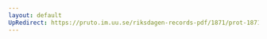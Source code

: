 ```yaml
---
layout: default
UpRedirect: https://pruto.im.uu.se/riksdagen-records-pdf/1871/prot-1871--ak--313.pdf
---
```

